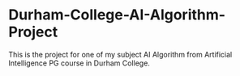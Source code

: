 # Durham-College-AI-Algorithm-Project
This is the project for one of my subject AI Algorithm from Artificial Intelligence PG course in Durham College.
